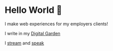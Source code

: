 # Hello World 👋

I make web experiences for my employers clients!

I write in my [Digital Garden]

I [stream] and [speak]

<!-- Links -->

[digital garden]: https://scottspence.com/garden
[stream]: https://www.youtube.com/channel/UC3ob2PbcsXT3IIMX--wLEfg
[speak]: https://scottspence.com/speaking
